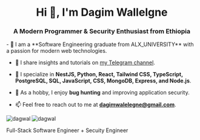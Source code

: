 <h1 align="center">Hi 👋, I'm Dagim Wallelgne</h1>
<h3 align="center">A Modern Programmer & Security Enthusiast from Ethiopia</h3>
- 🌱 I am a **Software Engineering graduate from ALX_UNIVERSITY** with a passion for modern web technologies.

- 📝 I share insights and tutorials on [my Telegram channel](https://t.me/+yIkS9EFhe1xlMTU0).

- 💬 I specialize in **NestJS, Python, React, Tailwind CSS, TypeScript, PostgreSQL, SQL, JavaScript, CSS, MongoDB, Express, and Node.js**.

- 🐞 As a hobby, I enjoy **bug hunting** and improving application security.

- 📫 Feel free to reach out to me at **dagimwalelegne@gmail.com**.


<p><img align="left" src="https://github-readme-stats.vercel.app/api/top-langs?username=dagwal&show_icons=true&locale=en&layout=compact" alt="dagwal" /></p>

<p><img align="center" src="https://github-readme-streak-stats.herokuapp.com/?user=dagwal&" alt="dagwal" /></p>


Full-Stack Software Engineer + Secuity
Engineer
